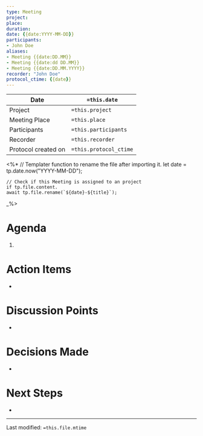 ```yaml
---
type: Meeting
project: 
place:
duration:
date: {{date:YYYY-MM-DD}}
participants:
- John Doe
aliases:
- Meeting {{date:DD.MM}}
- Meeting {{date:dd DD.MM}}
- Meeting {{date:DD.MM.YYYY}}
recorder: "John Doe"
protocol_ctime: {{date}}
---
```

|Date|`=this.date`|
|-|-|
|Project|`=this.project`|
|Meeting Place|`=this.place`|
|Participants|`=this.participants`|
|Recorder|`=this.recorder`|
|Protocol created on|`=this.protocol_ctime`|

<%*
	// Templater function to rename the file after importing it.
	let date = tp.date.now("YYYY-MM-DD");

	// Check if this Meeting is assigned to an project
	if tp.file.content.
	await tp.file.rename(`${date}-${title}`);
_%>

# Agenda
1. 

# Action Items
- 

# Discussion Points
- 

# Decisions Made
- 

# Next Steps
- 

___
Last modified: `=this.file.mtime`
